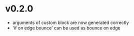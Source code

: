 # v0.2.0
- arguments of custom block are now generated correctly
- 'if on edge bounce' can be used as bounce on edge